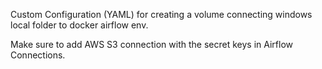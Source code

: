 Custom Configuration (YAML) for creating a volume connecting windows local folder to docker airflow env. 

Make sure to add AWS S3 connection with the secret keys in Airflow Connections. 
